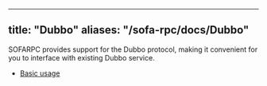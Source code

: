 
---
title: "Dubbo"
aliases: "/sofa-rpc/docs/Dubbo"
---


SOFARPC provides support for the Dubbo protocol, making it convenient for you to interface with existing Dubbo service.

* [Basic usage](../dubbo-usage)